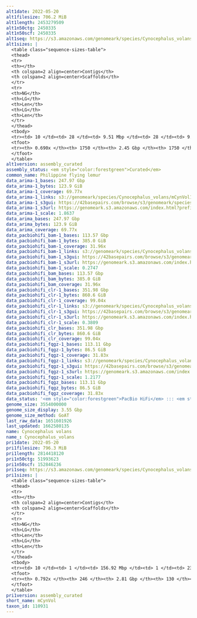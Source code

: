 ```yaml
---
alt1date: 2022-05-20
alt1filesize: 706.2 MiB
alt1length: 2453279509
alt1n50ctg: 2450335
alt1n50scf: 2450335
alt1seq: https://s3.amazonaws.com/genomeark/species/Cynocephalus_volans/mCynVol1/assembly_curated/mCynVol1.alt.cur.20220520.fasta.gz
alt1sizes: |
  <table class="sequence-sizes-table">
  <thead>
  <tr>
  <th></th>
  <th colspan=2 align=center>Contigs</th>
  <th colspan=2 align=center>Scaffolds</th>
  </tr>
  <tr>
  <th>NG</th>
  <th>LG</th>
  <th>Len</th>
  <th>LG</th>
  <th>Len</th>
  </tr>
  </thead>
  <tbody>
  <tr><td> 10 </td><td> 28 </td><td> 9.51 Mbp </td><td> 28 </td><td> 9.51 Mbp </td></tr>  <tr><td> 20 </td><td> 74 </td><td> 6.93 Mbp </td><td> 74 </td><td> 6.93 Mbp </td></tr>  <tr><td> 30 </td><td> 133 </td><td> 5.06 Mbp </td><td> 133 </td><td> 5.06 Mbp </td></tr>  <tr><td> 40 </td><td> 217 </td><td> 3.53 Mbp </td><td> 217 </td><td> 3.53 Mbp </td></tr>  <tr style="background-color:#cccccc;"><td> 50 </td><td> 338 </td><td> 2.45 Mbp </td><td> 338 </td><td> 2.45 Mbp </td></tr>  <tr><td> 60 </td><td> 529 </td><td> 1.40 Mbp </td><td> 529 </td><td> 1.40 Mbp </td></tr>  <tr><td> 70 </td><td> 0 </td><td>  </td><td> 0 </td><td>  </td></tr>  <tr><td> 80 </td><td> 0 </td><td>  </td><td> 0 </td><td>  </td></tr>  <tr><td> 90 </td><td> 0 </td><td>  </td><td> 0 </td><td>  </td></tr>  <tr><td> 100 </td><td> 0 </td><td>  </td><td> 0 </td><td>  </td></tr>  </tbody>
  <tfoot>
  <tr><th> 0.690x </th><th> 1750 </th><th> 2.45 Gbp </th><th> 1750 </th><th> 2.45 Gbp </th></tr>
  </tfoot>
  </table>
alt1version: assembly_curated
assembly_status: <em style="color:forestgreen">Curated</em>
common_name: Philippine flying lemur
data_arima-1_bases: 247.97 Gbp
data_arima-1_bytes: 123.9 GiB
data_arima-1_coverage: 69.77x
data_arima-1_links: s3://genomeark/species/Cynocephalus_volans/mCynVol1/genomic_data/arima/<br>
data_arima-1_s3gui: https://42basepairs.com/browse/s3/genomeark/species/Cynocephalus_volans/mCynVol1/genomic_data/arima/
data_arima-1_s3url: https://genomeark.s3.amazonaws.com/index.html?prefix=species/Cynocephalus_volans/mCynVol1/genomic_data/arima/
data_arima-1_scale: 1.8637
data_arima_bases: 247.97 Gbp
data_arima_bytes: 123.9 GiB
data_arima_coverage: 69.77x
data_pacbiohifi_bam-1_bases: 113.57 Gbp
data_pacbiohifi_bam-1_bytes: 385.0 GiB
data_pacbiohifi_bam-1_coverage: 31.96x
data_pacbiohifi_bam-1_links: s3://genomeark/species/Cynocephalus_volans/mCynVol1/genomic_data/pacbio_hifi/<br>
data_pacbiohifi_bam-1_s3gui: https://42basepairs.com/browse/s3/genomeark/species/Cynocephalus_volans/mCynVol1/genomic_data/pacbio_hifi/
data_pacbiohifi_bam-1_s3url: https://genomeark.s3.amazonaws.com/index.html?prefix=species/Cynocephalus_volans/mCynVol1/genomic_data/pacbio_hifi/
data_pacbiohifi_bam-1_scale: 0.2747
data_pacbiohifi_bam_bases: 113.57 Gbp
data_pacbiohifi_bam_bytes: 385.0 GiB
data_pacbiohifi_bam_coverage: 31.96x
data_pacbiohifi_clr-1_bases: 351.98 Gbp
data_pacbiohifi_clr-1_bytes: 860.6 GiB
data_pacbiohifi_clr-1_coverage: 99.04x
data_pacbiohifi_clr-1_links: s3://genomeark/species/Cynocephalus_volans/mCynVol1/genomic_data/pacbio_hifi/<br>
data_pacbiohifi_clr-1_s3gui: https://42basepairs.com/browse/s3/genomeark/species/Cynocephalus_volans/mCynVol1/genomic_data/pacbio_hifi/
data_pacbiohifi_clr-1_s3url: https://genomeark.s3.amazonaws.com/index.html?prefix=species/Cynocephalus_volans/mCynVol1/genomic_data/pacbio_hifi/
data_pacbiohifi_clr-1_scale: 0.3809
data_pacbiohifi_clr_bases: 351.98 Gbp
data_pacbiohifi_clr_bytes: 860.6 GiB
data_pacbiohifi_clr_coverage: 99.04x
data_pacbiohifi_fqgz-1_bases: 113.11 Gbp
data_pacbiohifi_fqgz-1_bytes: 86.5 GiB
data_pacbiohifi_fqgz-1_coverage: 31.83x
data_pacbiohifi_fqgz-1_links: s3://genomeark/species/Cynocephalus_volans/mCynVol1/genomic_data/pacbio_hifi/<br>
data_pacbiohifi_fqgz-1_s3gui: https://42basepairs.com/browse/s3/genomeark/species/Cynocephalus_volans/mCynVol1/genomic_data/pacbio_hifi/
data_pacbiohifi_fqgz-1_s3url: https://genomeark.s3.amazonaws.com/index.html?prefix=species/Cynocephalus_volans/mCynVol1/genomic_data/pacbio_hifi/
data_pacbiohifi_fqgz-1_scale: 1.2177
data_pacbiohifi_fqgz_bases: 113.11 Gbp
data_pacbiohifi_fqgz_bytes: 86.5 GiB
data_pacbiohifi_fqgz_coverage: 31.83x
data_status: '<em style="color:forestgreen">PacBio HiFi</em> ::: <em style="color:forestgreen">Arima</em>'
genome_size: 3554000000
genome_size_display: 3.55 Gbp
genome_size_method: GoAT
last_raw_data: 1651601926
last_updated: 1662580135
name: Cynocephalus volans
name_: Cynocephalus_volans
pri1date: 2022-05-20
pri1filesize: 796.3 MiB
pri1length: 2814418120
pri1n50ctg: 51993623
pri1n50scf: 152846236
pri1seq: https://s3.amazonaws.com/genomeark/species/Cynocephalus_volans/mCynVol1/assembly_curated/mCynVol1.pri.cur.20220520.fasta.gz
pri1sizes: |
  <table class="sequence-sizes-table">
  <thead>
  <tr>
  <th></th>
  <th colspan=2 align=center>Contigs</th>
  <th colspan=2 align=center>Scaffolds</th>
  </tr>
  <tr>
  <th>NG</th>
  <th>LG</th>
  <th>Len</th>
  <th>LG</th>
  <th>Len</th>
  </tr>
  </thead>
  <tbody>
  <tr><td> 10 </td><td> 1 </td><td> 156.92 Mbp </td><td> 1 </td><td> 234.98 Mbp </td></tr>  <tr><td> 20 </td><td> 4 </td><td> 126.66 Mbp </td><td> 2 </td><td> 187.14 Mbp </td></tr>  <tr><td> 30 </td><td> 7 </td><td> 91.85 Mbp </td><td> 4 </td><td> 169.06 Mbp </td></tr>  <tr><td> 40 </td><td> 11 </td><td> 69.20 Mbp </td><td> 7 </td><td> 165.29 Mbp </td></tr>  <tr style="background-color:#cccccc;"><td> 50 </td><td> 17 </td><td style="background-color:#88ff88;"> 51.99 Mbp </td><td> 9 </td><td style="background-color:#88ff88;"> 152.85 Mbp </td></tr>  <tr><td> 60 </td><td> 27 </td><td> 31.32 Mbp </td><td> 11 </td><td> 132.77 Mbp </td></tr>  <tr><td> 70 </td><td> 46 </td><td> 9.23 Mbp </td><td> 15 </td><td> 98.15 Mbp </td></tr>  <tr><td> 80 </td><td> 0 </td><td>  </td><td> 0 </td><td>  </td></tr>  <tr><td> 90 </td><td> 0 </td><td>  </td><td> 0 </td><td>  </td></tr>  <tr><td> 100 </td><td> 0 </td><td>  </td><td> 0 </td><td>  </td></tr>  </tbody>
  <tfoot>
  <tr><th> 0.792x </th><th> 246 </th><th> 2.81 Gbp </th><th> 130 </th><th> 2.81 Gbp </th></tr>
  </tfoot>
  </table>
pri1version: assembly_curated
short_name: mCynVol
taxon_id: 110931
---
```

